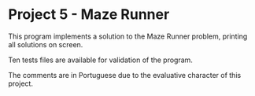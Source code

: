 # Project 5 - Maze Runner

This program implements a solution to the Maze Runner problem, printing all solutions on screen.

Ten tests files are available for validation of the program.

The comments are in Portuguese due to the evaluative character of this project.
